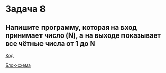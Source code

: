 # Задача 8

## Напишите программу, которая на вход принимает число (N), а на выходе показывает все чётные числа от 1 до N


[Код](../Exp004/Program.cs)

[Блок-схема](../Exp004/diagram.drawio.png)
